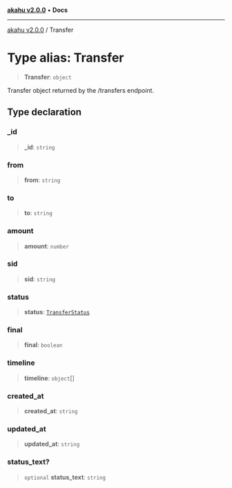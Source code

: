 [**akahu v2.0.0**](../README.md) • **Docs**

***

[akahu v2.0.0](../README.md) / Transfer

# Type alias: Transfer

> **Transfer**: `object`

Transfer object returned by the /transfers endpoint.

## Type declaration

### \_id

> **\_id**: `string`

### from

> **from**: `string`

### to

> **to**: `string`

### amount

> **amount**: `number`

### sid

> **sid**: `string`

### status

> **status**: [`TransferStatus`](TransferStatus.md)

### final

> **final**: `boolean`

### timeline

> **timeline**: `object`[]

### created\_at

> **created\_at**: `string`

### updated\_at

> **updated\_at**: `string`

### status\_text?

> `optional` **status\_text**: `string`
